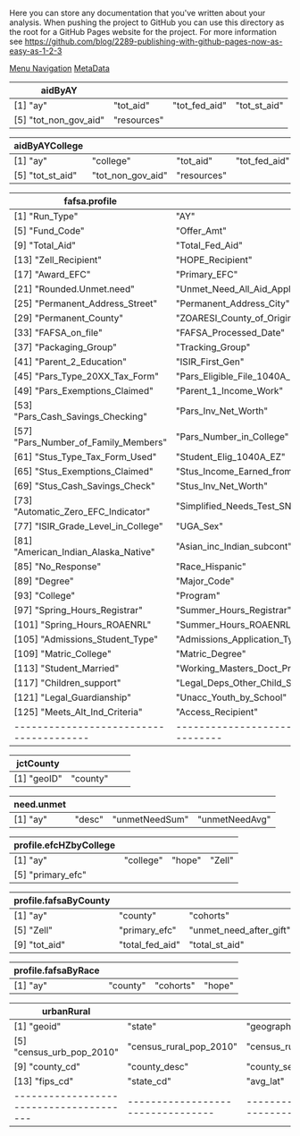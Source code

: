 Here you can store any documentation that you've written about your analysis.
When pushing the project to GitHub you can use this directory as the root for a
GitHub Pages website for the project. For more information see
https://github.com/blog/2289-publishing-with-github-pages-now-as-easy-as-1-2-3

[Menu Navigation](./readmeMenu.md)
[MetaData](./readmeMetaData.md)

| aidByAY                               |                                 |                                 |                                |
|---------------------------------------|---------------------------------|---------------------------------|--------------------------------|
| [1] "ay"                              | "tot_aid"                       | "tot_fed_aid"                   | "tot_st_aid"                   |
| [5] "tot_non_gov_aid"                 | "resources"                     |                                 |                                |

| aidByAYCollege                        |                                 |                                 |                                |
|---------------------------------------|---------------------------------|---------------------------------|--------------------------------|
| [1] "ay"                              | "college"                       | "tot_aid"                       | "tot_fed_aid"                  |
| [5] "tot_st_aid"                      | "tot_non_gov_aid"               | "resources"                     |                                |

| fafsa.profile                         |                                 |                                 |                                |
|---------------------------------------|---------------------------------|---------------------------------|--------------------------------|
|  [1] "Run_Type"                       |"AY"                             |"UGA_ID"                         |"Name"                          |
|  [5] "Fund_Code"                      |"Offer_Amt"                      |"Accept_Amt"                     |"Paid_Amt"                      |
|  [9] "Total_Aid"                      |"Total_Fed_Aid"                  |"Total_State_Aid"                |"Total_NonFed_State_Aid"        |
| [13] "Zell_Recipient"                 |"HOPE_Recipient"                 |"Resources"                      |"Award_Budget"                  |
| [17] "Award_EFC"                      |"Primary_EFC"                    |"Rounded.EFC"                    |"Unmet_Need_No_Lns_Work_Applied"|
| [21] "Rounded.Unmet.need"             |"Unmet_Need_All_Aid_Applied"     |"Residency"                      |"Email_Address"                 |
| [25] "Permanent_Address_Street"       |"Permanent_Address_City"         |"Permanent_Address_State"        |"Permanent_Address_Zip"         |
| [29] "Permanent_County"               |"ZOARESI_County_of_Origin"       |"Stu_ISIR_State_of_Residence"    |"High_School"                   |
| [33] "FAFSA_on_file"                  |"FAFSA_Processed_Date"           |"Packaging_Reqs_Complete_Date"   |"Packaging_Complete_Date"       |
| [37] "Packaging_Group"                |"Tracking_Group"                 |"Stus_Marital_Status"            |"Parent_1_Education"            |
| [41] "Parent_2_Education"             |"ISIR_First_Gen"                 |"Pars_Tax_Return_Completed"      |"Parent_IRS_Request_Flag"       |
| [45] "Pars_Type_20XX_Tax_Form"        |"Pars_Eligible_File_1040A_EZ"    |"Pars_AGI"                       |"Pars_US_Income_Tax_Paid"       |
| [49] "Pars_Exemptions_Claimed"        |"Parent_1_Income_Work"           |"Parent_2_Income_Work"           |"Total_Parents_Income_From_Work"|
| [53] "Pars_Cash_Savings_Checking"     |"Pars_Inv_Net_Worth"             |"Pars_Business_Inv_Farm"         |"Pars_Marital_Status"           |
| [57] "Pars_Number_of_Family_Members"  |"Pars_Number_in_College"         |"Stus_Tax_Return_Completed"      |"Student_IRS_Request_Flag"      |
| [61] "Stus_Type_Tax_Form_Used"        |"Student_Elig_1040A_EZ"          |"Stus_AGI"                       |"Stus_US_Income_Tax_Paid"       |
| [65] "Stus_Exemptions_Claimed"        |"Stus_Income_Earned_from_Work"   |"Spouses_Inc_Earned_from_Work"   |"Total_Stu_Spouse_Inc_from_Work"|
| [69] "Stus_Cash_Savings_Check"        |"Stus_Inv_Net_Worth"             |"Stus_Business_Inv_Farm"         |"Pell_Grant_Eligibility_Flag"   |
| [73] "Automatic_Zero_EFC_Indicator"   |"Simplified_Needs_Test_SNT"      |"Current_GPA"                    |"Current_HRS_Earned"            |
| [77] "ISIR_Grade_Level_in_College"    |"UGA_Sex"                        |"ISIR_Sex"                       |"Black_or_African_American"     |
| [81] "American_Indian_Alaska_Native"  |"Asian_inc_Indian_subcont"       |"Native_Hawaiian_Pacific_Isl"    |"White_inc_Middle_Eastern"      |
| [85] "No_Response"                    |"Race_Hispanic"                  |"Minority"                       |"Level"                         |
| [89] "Degree"                         |"Major_Code"                     |"Major"                          |"Department"                    |
| [93] "College"                        |"Program"                        |"Campus"                         |"Fall_Hours_Registrar"          |
| [97] "Spring_Hours_Registrar"         |"Summer_Hours_Registrar"         |"Enrolled_in_AY_Registrar"       |"Fall_Hours_ROAENRL"            |
|[101] "Spring_Hours_ROAENRL"           |"Summer_Hours_ROAENRL"           |"Admissions_Applicant_Decision"  |"Admissions_Matric_Term"        |
|[105] "Admissions_Student_Type"        |"Admissions_Application_Type"    |"Matric_Major"                   |"Matric_Dept"                   |
|[109] "Matric_College"                 |"Matric_Degree"                  |"Dependency_Status"              |"Born_Before_01_01_XXYY"        |
|[113] "Student_Married"                |"Working_Masters_Doct_Program"   |"Active_duty_Armed_forces"       |"Veteran_Armed_Forces"          |
|[117] "Children_support"               |"Legal_Deps_Other_Child_Spouse"  |"Orphan_WardofCourt_FosterCare"  |"Emanancipated_Minor"           |
|[121] "Legal_Guardianship"             |"Unacc_Youth_by_School"          |"Unacc_Youth_by_HUD"             |"At_Risk_of_Homelessness"       |
|[125] "Meets_Alt_Ind_Criteria"         |"Access_Recipient"               |"GA_Commit_Recipient"            |"Degree_Status"                 |
|---------------------------------------|---------------------------------|---------------------------------|--------------------------------|

| jctCounty                             |                                 |                                 |                                |
|---------------------------------------|---------------------------------|---------------------------------|--------------------------------|
| [1] "geoID"                           | "county"                        |                                 |                                |

| need.unmet                            |                                 |                                 |                                |
|---------------------------------------|---------------------------------|---------------------------------|--------------------------------|
| [1] "ay"                              | "desc"                          | "unmetNeedSum"                  | "unmetNeedAvg"                 |


| profile.efcHZbyCollege                |                                 |                                 |                                |
|---------------------------------------|---------------------------------|---------------------------------|--------------------------------|
| [1] "ay"                              | "college"                       | "hope"                          | "Zell"                         |
| [5] "primary_efc"                     |                                 |                                 |                                |

| profile.fafsaByCounty                 |                                 |                                 |                                |
|---------------------------------------|---------------------------------|---------------------------------|--------------------------------|
| [1] "ay"                              | "county"                        | "cohorts"                       | "hope"                         |
| [5] "Zell"                            | "primary_efc"                   | "unmet_need_after_gift"         | "unmet_need_all_aid"           |
| [9] "tot_aid"                         | "total_fed_aid"                 | "total_st_aid"                  | "tot_non_gov_aid"              |

| profile.fafsaByRace                   |                                 |                                 |                                |
|---------------------------------------|---------------------------------|---------------------------------|--------------------------------|
| [1] "ay"                              | "county"                        | "cohorts"                       |"hope"                          |

| urbanRural                            |                                 |                                 |                                |
|---------------------------------------|---------------------------------|---------------------------------|--------------------------------|
| [1] "geoid"                           | "state"                         | "geography_name"                |"census_tot_pop_2010"           |
| [5] "census_urb_pop_2010"             | "census_rural_pop_2010"         | "census_rur_percent_2010"       |"classification"                |
| [9] "county_cd"                       | "county_desc"                   | "county_seat"                   |"county_name"                   |
|[13] "fips_cd"                         | "state_cd"                      | "avg_lat"                       |"avg_long                       |
|---------------------------------------|---------------------------------|---------------------------------|--------------------------------|

